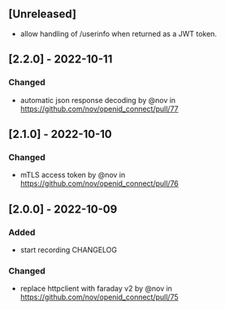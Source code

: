 ## [Unreleased]

- allow handling of /userinfo when returned as a JWT token.

## [2.2.0] - 2022-10-11

### Changed

- automatic json response decoding by @nov in https://github.com/nov/openid_connect/pull/77

## [2.1.0] - 2022-10-10

### Changed

- mTLS access token by @nov in https://github.com/nov/openid_connect/pull/76

## [2.0.0] - 2022-10-09

### Added

- start recording CHANGELOG

### Changed

- replace httpclient with faraday v2 by @nov in https://github.com/nov/openid_connect/pull/75
